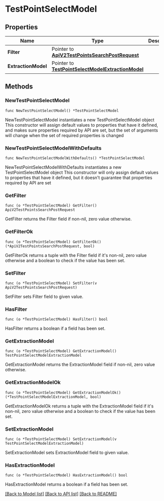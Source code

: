 # TestPointSelectModel

## Properties

Name | Type | Description | Notes
------------ | ------------- | ------------- | -------------
**Filter** | Pointer to [**ApiV2TestPointsSearchPostRequest**](ApiV2TestPointsSearchPostRequest.md) |  | [optional] 
**ExtractionModel** | Pointer to [**TestPointSelectModelExtractionModel**](TestPointSelectModelExtractionModel.md) |  | [optional] 

## Methods

### NewTestPointSelectModel

`func NewTestPointSelectModel() *TestPointSelectModel`

NewTestPointSelectModel instantiates a new TestPointSelectModel object
This constructor will assign default values to properties that have it defined,
and makes sure properties required by API are set, but the set of arguments
will change when the set of required properties is changed

### NewTestPointSelectModelWithDefaults

`func NewTestPointSelectModelWithDefaults() *TestPointSelectModel`

NewTestPointSelectModelWithDefaults instantiates a new TestPointSelectModel object
This constructor will only assign default values to properties that have it defined,
but it doesn't guarantee that properties required by API are set

### GetFilter

`func (o *TestPointSelectModel) GetFilter() ApiV2TestPointsSearchPostRequest`

GetFilter returns the Filter field if non-nil, zero value otherwise.

### GetFilterOk

`func (o *TestPointSelectModel) GetFilterOk() (*ApiV2TestPointsSearchPostRequest, bool)`

GetFilterOk returns a tuple with the Filter field if it's non-nil, zero value otherwise
and a boolean to check if the value has been set.

### SetFilter

`func (o *TestPointSelectModel) SetFilter(v ApiV2TestPointsSearchPostRequest)`

SetFilter sets Filter field to given value.

### HasFilter

`func (o *TestPointSelectModel) HasFilter() bool`

HasFilter returns a boolean if a field has been set.

### GetExtractionModel

`func (o *TestPointSelectModel) GetExtractionModel() TestPointSelectModelExtractionModel`

GetExtractionModel returns the ExtractionModel field if non-nil, zero value otherwise.

### GetExtractionModelOk

`func (o *TestPointSelectModel) GetExtractionModelOk() (*TestPointSelectModelExtractionModel, bool)`

GetExtractionModelOk returns a tuple with the ExtractionModel field if it's non-nil, zero value otherwise
and a boolean to check if the value has been set.

### SetExtractionModel

`func (o *TestPointSelectModel) SetExtractionModel(v TestPointSelectModelExtractionModel)`

SetExtractionModel sets ExtractionModel field to given value.

### HasExtractionModel

`func (o *TestPointSelectModel) HasExtractionModel() bool`

HasExtractionModel returns a boolean if a field has been set.


[[Back to Model list]](../README.md#documentation-for-models) [[Back to API list]](../README.md#documentation-for-api-endpoints) [[Back to README]](../README.md)


